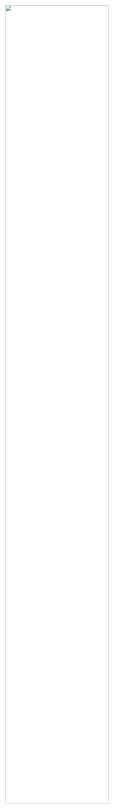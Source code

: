 <img width="80%" src="https://github.com/user-attachments/assets/f99a29fa-d045-4c94-895c-b8003ae0a49d"/>
